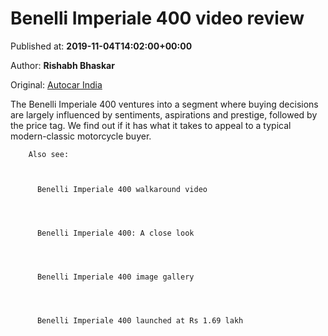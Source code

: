 
# Benelli Imperiale 400 video review

Published at: **2019-11-04T14:02:00+00:00**

Author: **Rishabh Bhaskar**

Original: [Autocar India](https://www.autocarindia.com/bike-video-reviews/benelli-imperiale-400-video-review-414729)

The Benelli Imperiale 400 ventures into a segment where buying decisions are largely influenced by sentiments, aspirations and prestige, followed by the price tag. We find out if it has what it takes to appeal to a typical modern-classic motorcycle buyer.

        Also see:
      

        
          Benelli Imperiale 400 walkaround video
        
      

        
          Benelli Imperiale 400: A close look
        
      

        
          Benelli Imperiale 400 image gallery
        
      

        
          Benelli Imperiale 400 launched at Rs 1.69 lakh
        
      
